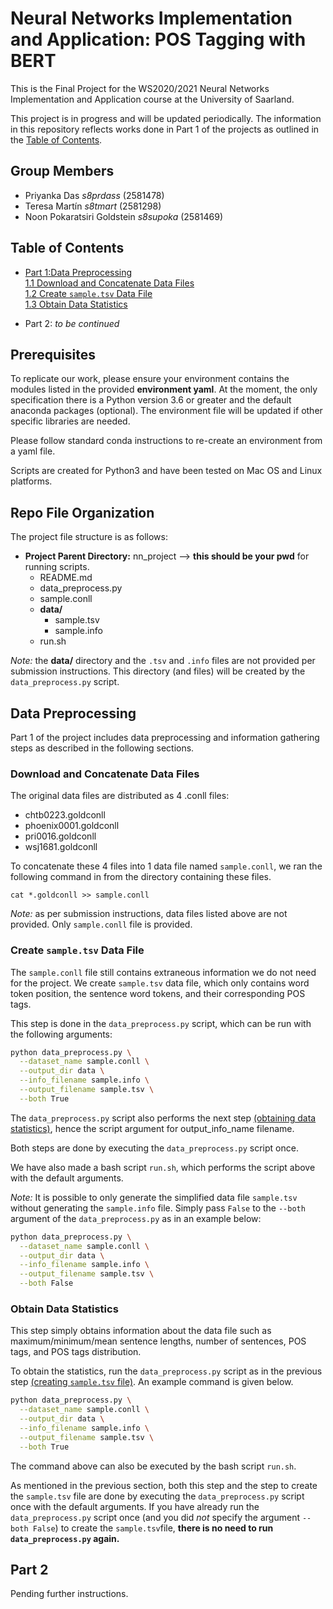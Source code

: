 # Neural Networks Implementation and Application: POS Tagging with BERT

This is the Final Project for the WS2020/2021 Neural Networks Implementation and Application course at the University
of Saarland.

This project is in progress and will be updated periodically. The information in this repository reflects works done
in Part 1 of the projects as outlined in the [Table of Contents](#table-of-contents).

## Group Members

* Priyanka Das _s8prdass_ (2581478)
* Teresa Martín _s8tmart_ (2581298) 
* Noon Pokaratsiri Goldstein _s8supoka_ (2581469)

## Table of Contents

* [Part 1:Data Preprocessing](#data-preprocessing)  
    [1.1 Download and Concatenate Data Files](#download-and-concatenate-data-files)  
    [1.2 Create `sample.tsv` Data File](#create-sampletsv-data-file)  
    [1.3 Obtain Data Statistics](#obtain-data-statistics)
  
* Part 2: _to be continued_

## Prerequisites

To replicate our work, please ensure your environment contains the modules listed in the provided **environment yaml**. 
At the moment, the only specification there is a Python version 3.6 or greater and the default anaconda packages 
(optional). The environment file will be updated if other specific libraries are needed.


Please follow standard conda instructions to re-create an environment from a yaml file.

Scripts are created for Python3 and have been tested on Mac OS and Linux platforms.


## Repo File Organization

The project file structure is as follows:

* **Project Parent Directory:** nn_project  --> **this should be your pwd** for running scripts.
    * README.md  
    * data_preprocess.py  
    * sample.conll  
    * **data/**  
        * sample.tsv
        * sample.info
    * run.sh
    

_Note:_ the **data/** directory and the `.tsv` and `.info` files are not provided per submission instructions. 
This directory (and files) will be created by the `data_preprocess.py` script.

## Data Preprocessing

Part 1 of the project includes data preprocessing and information gathering steps as described in the following
sections.

### Download and Concatenate Data Files

The original data files are distributed as 4 .conll files:

* chtb0223.goldconll
* phoenix0001.goldconll
* pri0016.goldconll
* wsj1681.goldconll

To concatenate these 4 files into 1 data file named `sample.conll`, we ran the following command in from the directory 
containing these files.

```
cat *.goldconll >> sample.conll 
```

_Note:_ as per submission instructions, data files listed above are not provided. Only `sample.conll` file is provided.

### Create `sample.tsv` Data File

The `sample.conll` file still contains extraneous information we do not need for the project. We create `sample.tsv`
data file, which only contains word token position, the sentence word tokens, and their corresponding POS tags. 

This step is done in the `data_preprocess.py` script, which can be run with the following arguments:

```bash
python data_preprocess.py \
  --dataset_name sample.conll \
  --output_dir data \
  --info_filename sample.info \
  --output_filename sample.tsv \
  --both True
```

The `data_preprocess.py` script also performs the next step [(obtaining data statistics)](#obtain-data-statistics), 
hence the script argument for output_info_name filename.  

Both steps are done by executing the `data_preprocess.py` script once.

We have also made a bash script `run.sh`, which performs the script above with the default arguments.

_Note:_ It is possible to only generate the simplified data file `sample.tsv` without generating the `sample.info` file.
Simply pass `False` to the `--both` argument of the `data_preprocess.py` as in an example below:

```bash
python data_preprocess.py \
  --dataset_name sample.conll \
  --output_dir data \
  --info_filename sample.info \
  --output_filename sample.tsv \
  --both False
```

### Obtain Data Statistics

This step simply obtains information about the data file such as maximum/minimum/mean sentence lengths, number of
sentences, POS tags, and POS tags distribution.  

To obtain the statistics, run the `data_preprocess.py` script as in the previous step 
[(creating `sample.tsv` file)](#create-sampletsv-data-file). An example command is given below. 

```bash
python data_preprocess.py \
  --dataset_name sample.conll \
  --output_dir data \
  --info_filename sample.info \
  --output_filename sample.tsv \
  --both True
```

The command above can also be executed by the bash script `run.sh`.

As mentioned in the previous section, both this step and the step to create the `sample.tsv` file are done by 
executing the `data_preprocess.py` script once with the default arguments. If you have already
run the `data_preprocess.py` script once (and you did _not_ specify the argument `--both False`) to create the 
`sample.tsv`file, **there is no need to run `data_preprocess.py` again.**


## Part 2

Pending further instructions.